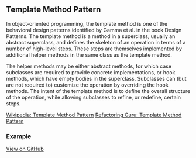 ## Template Method Pattern
In object-oriented programming, the template method is one of the behavioral design patterns identified by Gamma et al. in the book Design Patterns. The template method is a method in a superclass, usually an abstract superclass, and defines the skeleton of an operation in terms of a number of high-level steps. These steps are themselves implemented by additional helper methods in the same class as the template method.

The helper methods may be either abstract methods, for which case subclasses are required to provide concrete implementations, or hook methods, which have empty bodies in the superclass. Subclasses can (but are not required to) customize the operation by overriding the hook methods. The intent of the template method is to define the overall structure of the operation, while allowing subclasses to refine, or redefine, certain steps.

[Wikipedia: Template Method Pattern](https://en.wikipedia.org/wiki/Template_method_pattern)
[Refactoring Guru: Template Method Pattern](https://refactoring.guru/design-patterns/template-method)

### Example

[View on GitHub](https://github.com/scottt2/design-patterns-in-dart/tree/master/template_method)

